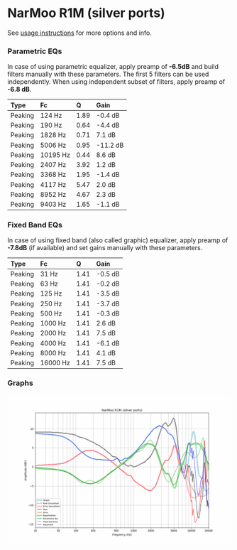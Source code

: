 # NarMoo R1M (silver ports)
See [usage instructions](https://github.com/jaakkopasanen/AutoEq#usage) for more options and info.

### Parametric EQs
In case of using parametric equalizer, apply preamp of **-6.5dB** and build filters manually
with these parameters. The first 5 filters can be used independently.
When using independent subset of filters, apply preamp of **-6.8 dB**.

| Type    | Fc       |    Q | Gain     |
|:--------|:---------|:-----|:---------|
| Peaking | 124 Hz   | 1.89 | -0.4 dB  |
| Peaking | 190 Hz   | 0.64 | -4.4 dB  |
| Peaking | 1828 Hz  | 0.71 | 7.1 dB   |
| Peaking | 5006 Hz  | 0.95 | -11.2 dB |
| Peaking | 10195 Hz | 0.44 | 8.6 dB   |
| Peaking | 2407 Hz  | 3.92 | 1.2 dB   |
| Peaking | 3368 Hz  | 1.95 | -1.4 dB  |
| Peaking | 4117 Hz  | 5.47 | 2.0 dB   |
| Peaking | 8952 Hz  | 4.67 | 2.3 dB   |
| Peaking | 9403 Hz  | 1.65 | -1.1 dB  |

### Fixed Band EQs
In case of using fixed band (also called graphic) equalizer, apply preamp of **-7.8dB**
(if available) and set gains manually with these parameters.

| Type    | Fc       |    Q | Gain    |
|:--------|:---------|:-----|:--------|
| Peaking | 31 Hz    | 1.41 | -0.5 dB |
| Peaking | 63 Hz    | 1.41 | -0.2 dB |
| Peaking | 125 Hz   | 1.41 | -3.5 dB |
| Peaking | 250 Hz   | 1.41 | -3.7 dB |
| Peaking | 500 Hz   | 1.41 | -0.3 dB |
| Peaking | 1000 Hz  | 1.41 | 2.6 dB  |
| Peaking | 2000 Hz  | 1.41 | 7.5 dB  |
| Peaking | 4000 Hz  | 1.41 | -6.1 dB |
| Peaking | 8000 Hz  | 1.41 | 4.1 dB  |
| Peaking | 16000 Hz | 1.41 | 7.5 dB  |

### Graphs
![](./NarMoo%20R1M%20(silver%20ports).png)